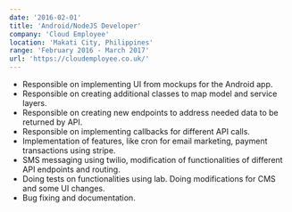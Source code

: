 ```yaml
---
date: '2016-02-01'
title: 'Android/NodeJS Developer'
company: 'Cloud Employee'
location: 'Makati City, Philippines'
range: 'February 2016 - March 2017'
url: 'https://cloudemployee.co.uk/'
---
```


- Responsible on implementing UI from mockups for the Android app.
- Responsible on creating additional classes to map model and service layers.
- Responsible on creating new endpoints to address needed data to be returned by API.
- Responsible on implementing callbacks for different API calls.
- Implementation of features, like cron for email marketing, payment transactions using stripe.
- SMS messaging using twilio, modification of functionalities of different API endpoints and routing.
- Doing tests on functionalities using lab. Doing modifications for CMS and some UI changes.
- Bug fixing and documentation.
